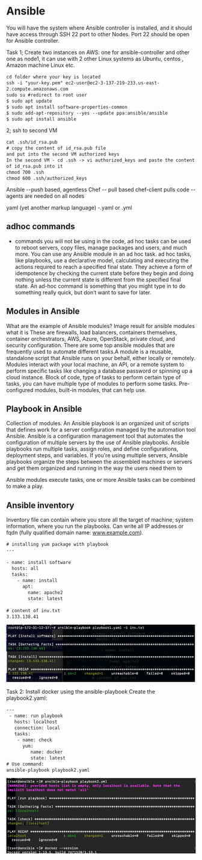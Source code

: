 # Ansible

You will have the system where Ansible controller is installed, and it should have access through SSH 22 port to other Nodes. Port 22 should be open for Ansible controller.

Task 1; Create two instances on AWS: one for ansible-controller and other one as node1, it can use with 2 other Linux systems as Ubuntu, centos , Amazon machine Linux etc.

```
cd folder where your key is located
ssh -i "your-key.pem" ec2-user@ec2-3-137-219-233.us-east-2.compute.amazonaws.com
sudo su #redirect to root user
$ sudo apt update
$ sudo apt install software-properties-common
$ sudo add-apt-repository --yes --update ppa:ansible/ansible
$ sudo apt install ansible
```

2; ssh to second VM

```
cat .ssh/id_rsa.pub
# copy the content of id_rsa.pub file
and put into the second VM authorized keys
In the second VM - cd .ssh -> vi authorized_keys and paste the content of id_rsa.pub into it
chmod 700 .ssh
chmod 600 .ssh/authorized_keys
```

Ansible --push based, agentless
Chef -- pull based chef-client pulls code -- agents are needed on all nodes

yaml (yet another markup language) -.yaml or .yml

## adhoc commands

- commands you will not be using in the code, ad hoc tasks can be used to reboot servers, copy files, manage packages and users, and much more. You can use any Ansible module in an ad hoc task. ad hoc tasks, like playbooks, use a declarative model, calculating and executing the actions required to reach a specified final state. They achieve a form of idempotence by checking the current state before they begin and doing nothing unless the current state is different from the specified final state.
An ad-hoc command is something that you might type in to do something really quick, but don’t want to save for later.

## Modules in Ansible

What are the example of Ansible modules?
Image result for ansible modules what it is
These are firewalls, load balancers, containers themselves, container orchestrators, AWS, Azure, OpenStack, private cloud, and security configuration. There are some top ansible modules that are frequently used to automate different tasks.A module is a reusable, standalone script that Ansible runs on your behalf, either locally or remotely. Modules interact with your local machine, an API, or a remote system to perform specific tasks like changing a database password or spinning up a cloud instance.
Block of code, type of tasks to perform certain type of tasks, you can have multiple type of modules to perform some tasks. Pre-configured modules, built-in modules, that can help use.

## Playbook in Ansible

Collection of modules. An Ansible playbook is an organized unit of scripts that defines work for a server configuration managed by the automation tool Ansible. Ansible is a configuration management tool that automates the configuration of multiple servers by the use of Ansible playbooks.
Ansible playbooks run multiple tasks, assign roles, and define configurations, deployment steps, and variables. If you're using multiple servers, Ansible playbooks organize the steps between the assembled machines or servers and get them organized and running in the way the users need them to

Ansible modules execute tasks, one or more Ansible tasks can be combined to make a play.

## Ansible inventory

Inventory file can contain where you store all the target of machine, system information, where you run the playbooks. Can write all IP addresses or fqdn (fully qualified domain name: www.example.com).

```
# installing yum package with playbook
---

- name: install software
  hosts: all
  tasks:
    - name: install
      apt:
        name: apache2
        state: latest
      
# content of inv.txt
3.133.138.41
```

![apache2](install.png)

Task 2: Install docker using the ansible-playbook
Create the playbook2.yaml:

```
---
 - name: run playbook
   hosts: localhost
   connection: local
   tasks: 
    - name: check
      yum: 
         name: docker
         state: latest
# Use command:
ansible-playbook playbook2.yaml
```

![docker](docker.png)
